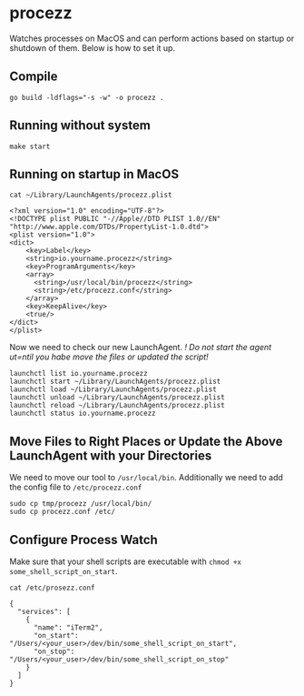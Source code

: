 # procezz
Watches processes on MacOS and can perform actions based on startup or shutdown of them. Below is how to set it up.

## Compile

```
go build -ldflags="-s -w" -o procezz .
```

## Running without system

```
make start
```

## Running on startup in MacOS

```
cat ~/Library/LaunchAgents/procezz.plist

<?xml version="1.0" encoding="UTF-8"?>
<!DOCTYPE plist PUBLIC "-//Apple//DTD PLIST 1.0//EN" "http://www.apple.com/DTDs/PropertyList-1.0.dtd">
<plist version="1.0">
<dict>
    <key>Label</key>
    <string>io.yourname.procezz</string>
    <key>ProgramArguments</key>
    <array>
      <string>/usr/local/bin/procezz</string>
      <string>/etc/procezz.conf</string>
    </array>
    <key>KeepAlive</key>
    <true/>
</dict>
</plist>
```

Now we need to check our new LaunchAgent. *! Do not start the agent ut=ntil you habe move the files or updated the script!*

```
launchctl list io.yourname.procezz
launchctl start ~/Library/LaunchAgents/procezz.plist
launchctl load ~/Library/LaunchAgents/procezz.plist
launchctl unload ~/Library/LaunchAgents/procezz.plist
launchctl reload ~/Library/LaunchAgents/procezz.plist
launchctl status io.yourname.procezz
```

## Move Files to Right Places or Update the Above LaunchAgent with your Directories

We need to move our tool to `/usr/local/bin`. Additionally we need to add the config file to `/etc/procezz.conf`

```
sudo cp tmp/procezz /usr/local/bin/
sudo cp procezz.conf /etc/
```

## Configure Process Watch

Make sure that your shell scripts are executable with `chmod +x some_shell_script_on_start`.

```
cat /etc/prosezz.conf

{
  "services": [
    {
      "name": "iTerm2",
      "on_start": "/Users/<your_user>/dev/bin/some_shell_script_on_start",
      "on_stop": "/Users/<your_user>/dev/bin/some_shell_script_on_stop"
    }
  ]
}

```
